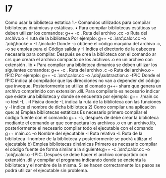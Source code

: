 # I7
Como usar la biblioteca estatica
1.- Comandos utilizados para compilar bibliotecas dinámicas y estáticas.
▪ Para compilar bibliotecas estáticas se deben utilizar los comandos:
g++ -c . Ruta del archivo .cc -o Ruta del archivo.o -I ruta de la biblioteca
Por ejemplo: g++ -c .\src\calor.cc -o .\obj\hooke.o -I .\include
Donde -c obtiene el código maquina del archivo .c, -o se emplea para el Código salida y -I Indica el directorio de la cabecera necesaria para compilar.
Después se crea la biblioteca con el comando ar crs que creara el archivo compacto de los archivos .o en un archivo con extensión .lib
▪ Para compilar una biblioteca dimanica se deben utilizar los siguientes comandos:
g++ -c . Ruta del archivo .c -o Ruta del archivo.o -fPIC
Por ejemplo: g++ -c .\src\calor.cc -o .\obj\subtraction.o -fPIC
Donde el fPIC indica al compilador que las direcciones no van a depender del código que invoque.
Posteriormente se utiliza el comado g++- share que genera un archivo comprimido con extensión .dll. Para compilarlo es necesario indicar que existe una biblioteca y donde se encuentra por ejemplo: g++ .\main.cc -o test -L . -l Fisica donde -L indica la ruta de la biblioteca con las funciones y -l indica el nombre de dicha biblioteca
2) Como compilar una aplicación que:
a) Emplea bibliotecas estáticas
Es necesario primero compilar el código fuente con el comando g++ -c, después de debe crear la biblioteca mediante el comando ar que compactara los archivos .o en un archivo.lib, posteriormente el necesario compilar todo el ejecutable con el comando g++ main.cc -o Nombre del ejecutable -I Ruta relativa -L Ruta de la biblioteca -lnombre de la biblioteca y posteriormente se podrá utilizar el ejecutable
b) Emplea bibliotecas dinámicas
Primero es necesario compilar el código fuente de forma similar a la siguiente:g++ -c .\src\calor.cc -o .\obj\calor.o -fPIC.
Después se debe hacer el archivo compartido con extensión .dll y compilar el programa indicando donde se encienta la biblioteca y el nombre de la misma.
Si se hacen correctamente los pasos se podrá utilizar el ejecutable sin problema.
